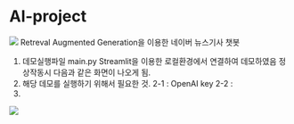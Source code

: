 # AI-project
<img src="https://capsule-render.vercel.app/api?type=wave&color=BDBDC8&height=150&section=header&text=RAG를 이용한 뉴스기사 챗봇&fontSize=20" />
Retreval Augmented Generation을 이용한 네이버 뉴스기사 챗봇

1. 데모실행파일 main.py
   Streamlit을 이용한 로컬환경에서 연결하여 데모하였음 정상작동시 다음과 같은 화면이 나오게 됨.
2. 해당 데모를 실행하기 위해서 필요한 것.
   2-1 : OpenAI key
   2-2 : 
4.   
<img src="https://capsule-render.vercel.app/api?type=wave&color=BDBDC8&height=150&section=footer&text=RAG를 이용한 뉴스기사 챗봇&fontSize=20" />
